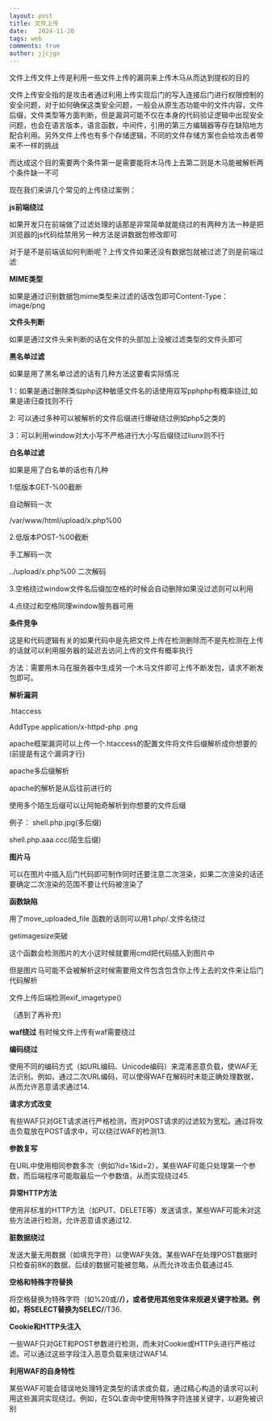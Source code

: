 ```yaml
---
layout: post
title: 文件上传
date:   2024-11-20
tags: web
comments: true
author: jjcjgo
---
```

 
文件上传文件上传是利用一些文件上传的漏洞来上传木马从而达到提权的目的     


文件上传安全指的是攻击者通过利用上传实现后门的写入连接后门进行权限控制的安全问题，对于如何确保这类安全问题，一般会从原生态功能中的文件内容，文件后缀，文件类型等方面判断，但是漏洞可能不仅在本身的代码验证逻辑中出现安全问题，也会在语言版本，语言函数，中间件，引用的第三方编辑器等存在缺陷地方配合利用。另外文件上传也有多个存储逻辑，不同的文件存储方案也会给攻击者带来不一样的挑战


而达成这个目的需要两个条件第一是需要能将木马传上去第二则是木马能被解析两个条件缺一不可     


现在我们来讲几个常见的上传绕过案例：        



**js前端绕过**      



如果开发只在前端做了过滤处理的话那是非常简单就能绕过的有两种方法一种是把浏览器的js代码给禁用另一种方法是讲数据包修改即可    

对于是不是前端该如何判断呢？上传文件如果还没有数据包就被过滤了则是前端过滤      


**MIME类型**   


如果是通过识别数据包mime类型来过滤的话改包即可Content-Type：image/png


**文件头判断** 

如果是通过文件头来判断的话在文件的头部加上没被过滤类型的文件头即可



**黑名单过滤**


如果是用了黑名单过滤的话有几种方法这要看实际情况     

1：如果是通过删除类似php这种敏感文件名的话使用双写pphphp有概率绕过,如果是递归查找则不行

2: 可以通过多种可以被解析的文件后缀进行爆破绕过例如php5之类的     

3：可以利用window对大小写不严格进行大小写后缀绕过liunx则不行



**白名单过滤**

如果是用了白名单的话也有几种     

1:低版本GET-%00截断     


自动解码一次     


/var/www/html/upload/x.php%00      


2.低版本POST-%00截断       

手工解码一次     

../upload/x.php%00 二次解码

3.空格绕过window文件名后缀加空格的时候会自动删除如果没过滤则可以利用   


4.点绕过和空格同理window服务器可用


**条件竞争**   


这是和代码逻辑有关的如果代码中是先把文件上传在检测删除而不是先检测在上传的话就可以利用服务器的延迟去访问上传的文件有概率执行     

方法：需要用木马在服务器中生成另一个木马文件即可上传不断发包，请求不断发包即可。


  **解析漏洞**

  .htaccess

  
AddType application/x-httpd-php .png

  apache框架漏洞可以上传一个.htaccess的配置文件将文件后缀解析成你想要的(前提是有这个漏洞才行)

apache多后缀解析     


apache的解析是从后往前进行的  

使用多个陌生后缀可以让阿帕奇解析到你想要的文件后缀  


例子： shell.php.jpg(多后缀)


shell.php.aaa.ccc(陌生后缀)



**图片马**

可以在图片中插入后门代码即可制作同时还要注意二次渲染，如果二次渲染的话还要确定二次渲染的范围不要让代码被渲染了     


**函数缺陷**


用了move_uploaded_file 函数的话则可以用1.php/.文件名绕过    


getimagesize突破    


这个函数会检测图片的大小这时候就要用cmd把代码插入到图片中    

但是图片马可能不会被解析这时候需要用文件包含包含你上传上去的文件来让后门代码解析


文件上传后端检测exif_imagetype()     

（遇到了再补充)    


**waf绕过**
有时候文件上传有waf需要绕过     

**编码绕过**   

使用不同的编码方式（如URL编码、Unicode编码）来混淆恶意负载，使WAF无法识别。例如，通过二次URL编码，可以使得WAF在解码时未能正确处理数据，从而允许恶意请求通过14.

**请求方式改变**   

有些WAF只对GET请求进行严格检测，而对POST请求的过滤较为宽松。通过将攻击负载放在POST请求中，可以绕过WAF的检测13.   

**参数复写**    


在URL中使用相同参数多次（例如?id=1&id=2），某些WAF可能只处理第一个参数，而后端程序可能取最后一个参数值，从而实现绕过45.   


**异常HTTP方法**    


使用非标准的HTTP方法（如PUT、DELETE等）发送请求，某些WAF可能未对这些方法进行检测，允许恶意请求通过12.   

**脏数据绕过**

发送大量无用数据（如填充字符）以使WAF失效。某些WAF在处理POST数据时只检查前8K的数据，后续的数据可能被忽略，从而允许攻击负载通过45.


**空格和特殊字符替换**


将空格替换为特殊字符（如%20或/**/），或者使用其他变体来规避关键字检测。例如，将SELECT替换为SELEC/**/T36.


**Cookie和HTTP头注入**


一些WAF只对GET和POST参数进行检测，而未对Cookie或HTTP头进行严格过滤。可以通过这些字段注入恶意负载来绕过WAF14.


**利用WAF的自身特性**


某些WAF可能会错误地处理特定类型的请求或负载，通过精心构造的请求可以利用这些漏洞实现绕过。例如，在SQL查询中使用特殊字符连接关键字，以避免被识别






